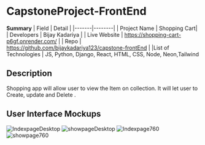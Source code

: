 # CapstoneProject-FrontEnd


**Summary**
| Field | Detail |
|-------|--------|
| Project Name | Shopping Cart|
| Developers | Bijay Kadariya |
| Live Website | https://shopping-cart-p6gf.onrender.com/ |
| Repo | https://github.com/bijaykadariya123/capstone-frontEnd |
|List of Technologies | JS, Python, Django, React, HTML, CSS, Node, Neon,Tailwind




## Description
Shopping app will allow user to view the Item on collection. It will let user to Create, update and Delete .



## User Interface Mockups
![IndexpageDesktop](https://imgur.com/NdnCh40.png)
![showpageDesktop](https://imgur.com/EiWCksg.png)
![Indexpage760](https://imgur.com/Pna2OMv.png)
![showpage760](https://imgur.com/bkEhLzL.png)

